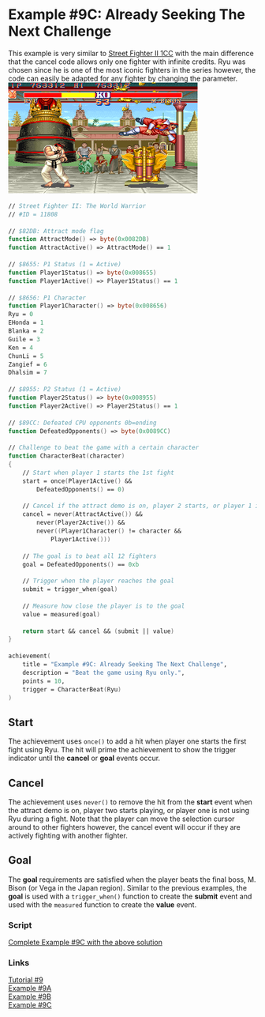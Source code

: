 # Example #9C: Already Seeking The Next Challenge
This example is very similar to [Street Fighter II 1CC](../Example_9A.md) with the main difference that the cancel code allows only one fighter with infinite credits.  Ryu was chosen since he is one of the most iconic fighters in the series however, the code can easily be adapted for any fighter by changing the parameter. <br>
![Street Fighter II: The World Warrior Ryu Wins!](Street_Fighter_2_Ryu_Wins.png)<br>
 
```fsharp
// Street Fighter II: The World Warrior
// #ID = 11808

// $82DB: Attract mode flag
function AttractMode() => byte(0x0082DB)
function AttractActive() => AttractMode() == 1

// $8655: P1 Status (1 = Active)
function Player1Status() => byte(0x008655)
function Player1Active() => Player1Status() == 1

// $8656: P1 Character
function Player1Character() => byte(0x008656)
Ryu = 0
EHonda = 1
Blanka = 2
Guile = 3
Ken = 4
ChunLi = 5
Zangief = 6
Dhalsim = 7

// $8955: P2 Status (1 = Active)
function Player2Status() => byte(0x008955)
function Player2Active() => Player2Status() == 1

// $89CC: Defeated CPU opponents 0b=ending
function DefeatedOpponents() => byte(0x0089CC)

// Challenge to beat the game with a certain character
function CharacterBeat(character)
{
    // Start when player 1 starts the 1st fight
    start = once(Player1Active() && 
        DefeatedOpponents() == 0)
        
    // Cancel if the attract demo is on, player 2 starts, or player 1 is not the correct character
    cancel = never(AttractActive()) && 
        never(Player2Active()) && 
        never((Player1Character() != character && 
            Player1Active()))
        
    // The goal is to beat all 12 fighters
    goal = DefeatedOpponents() == 0xb
    
    // Trigger when the player reaches the goal
    submit = trigger_when(goal)
        
    // Measure how close the player is to the goal
    value = measured(goal)
    
    return start && cancel && (submit || value)
}

achievement(
    title = "Example #9C: Already Seeking The Next Challenge",
    description = "Beat the game using Ryu only.",
    points = 10,
    trigger = CharacterBeat(Ryu)
)
```
## Start
The achievement uses ```once()``` to add a hit when player one starts the first fight using Ryu.  The hit will prime the achievement to show the trigger indicator until the **cancel** or **goal** events occur.
## Cancel
The achievement uses ```never()``` to remove the hit from the **start** event when the attract demo is on, player two starts playing, or player one is not using Ryu during a fight.  Note that the player can move the selection cursor around to other fighters however, the cancel event will occur if they are actively fighting with another fighter.
## Goal
The **goal** requirements are satisfied when the player beats the final boss, M. Bison (or Vega in the Japan region). Similar to the previous examples, the **goal** is used with a ```trigger_when()``` function to create the **submit** event and used with the ```measured``` function to create the **value** event.<br>
### Script
[Complete Example #9C with the above solution](Street_Fighter_II_The_World_Warrior_Example_9C.rascript)<br>
### Links
[Tutorial #9](../readme.md)<br>
[Example #9A](../Example_9A.md)<br>
[Example #9B](../Example_9B.md)<br>
[Example #9C](../Example_9C.md)